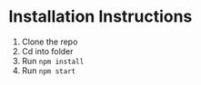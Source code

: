 # Installation Instructions #
1. Clone the repo
1. Cd into folder
1. Run `npm install`
1. Run `npm start`